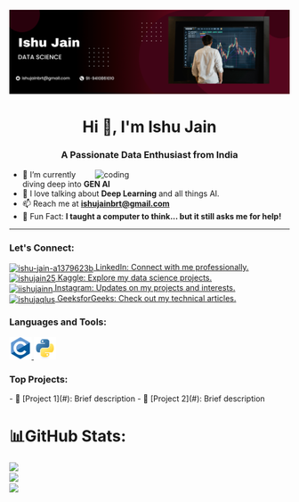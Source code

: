 ![logo](https://github.com/IishuJainn/Iishujainn/blob/main/Black%20and%20Red%20Gradient%20Professional%20LinkedIn%20Banner.png)

<h1 align="center">Hi 👋, I'm Ishu Jain</h1>
<h3 align="center">A Passionate Data Enthusiast from India</h3>

<img align="right" alt="coding" width="350" src="https://user-images.githubusercontent.com/55389276/140866485-8fb1c876-9a8f-4d6a-98dc-08c4981eaf70.gif">

- 🌱 I’m currently diving deep into **GEN AI**
- 💬 I love talking about **Deep Learning** and all things AI.
- 📫 Reach me at **ishujainbrt@gmail.com**
- 🤖 Fun Fact: **I taught a computer to think... but it still asks me for help!**

---

<h3 align="left">Let's Connect:</h3>
<p align="left">
<a href="https://linkedin.com/in/ishu-jain-a1379623b" target="blank"> <img align="center" src="https://raw.githubusercontent.com/rahuldkjain/github-profile-readme-generator/master/src/images/icons/Social/linked-in-alt.svg" alt="ishu-jain-a1379623b" height="30" width="40" /> LinkedIn: Connect with me professionally.</a><br/>
<a href="https://kaggle.com/ishujain25" target="blank"> <img align="center" src="https://raw.githubusercontent.com/rahuldkjain/github-profile-readme-generator/master/src/images/icons/Social/kaggle.svg" alt="ishujain25" height="30" width="40" /> Kaggle: Explore my data science projects.</a><br/>
<a href="https://instagram.com/iishujainn" target="blank"> <img align="center" src="https://raw.githubusercontent.com/rahuldkjain/github-profile-readme-generator/master/src/images/icons/Social/instagram.svg" alt="iishujainn" height="30" width="40" /> Instagram: Updates on my projects and interests.</a><br/>
<a href="https://auth.geeksforgeeks.org/user/ishujaqlus" target="blank"> <img align="center" src="https://raw.githubusercontent.com/rahuldkjain/github-profile-readme-generator/master/src/images/icons/Social/geeks-for-geeks.svg" alt="ishujaqlus" height="30" width="40" /> GeeksforGeeks: Check out my technical articles.</a>
</p>

<h3 align="left">Languages and Tools:</h3>
<p align="left">
   <a href="https://www.cprogramming.com/" target="_blank" rel="noreferrer"> 
     <img src="https://raw.githubusercontent.com/devicons/devicon/master/icons/c/c-original.svg" alt="c" width="40" height="40"/> 
   </a> 
   <a href="https://www.python.org" target="_blank" rel="noreferrer"> 
     <img src="https://raw.githubusercontent.com/devicons/devicon/master/icons/python/python-original.svg" alt="python" width="40" height="40"/> 
   </a>
   <!-- Add more icons in a similar way -->
</p>

<h3 align="left">Top Projects:</h3>
- 🌟 [Project 1](#): Brief description
- 🌟 [Project 2](#): Brief description

# 📊GitHub Stats:
![](https://github-readme-stats.vercel.app/api?username=Iishujainn&theme=radical&hide_border=false&include_all_commits=false&count_private=false)<br/>
![](https://github-readme-streak-stats.herokuapp.com/?user=Iishujainn&theme=radical&hide_border=false)<br/>
![](https://github-readme-stats.vercel.app/api/top-langs/?username=Iishujainn&theme=radical&hide_border=false&include_all_commits=false&count_private=false&layout=compact)

